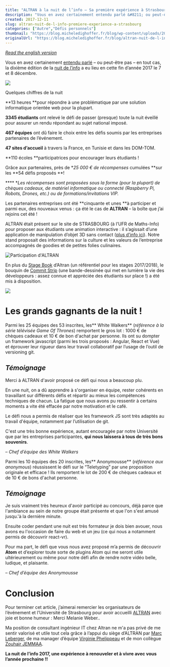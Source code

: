 ```yaml
---
title: "ALTRAN à la nuit de l’info – Sa première expérience à Strasbourg"
description: "Vous en avez certainement entendu parlé &#8211; ou peut-être pas &#8211; en tout cas, la dixième édition de la nuit de l’info a eu lieu en cette fin d’année 201..."
created: 2017-12-11
slug: altran-nuit-de-l-info-premiere-experience-a-strasbourg
categories: ["Autre","Défis personnels"]
thumbnail: "https://blog.micheledighoffer.fr/blog/wp-content/uploads/2017/12/tb_altran-1ere-nuitinfo.png"
originalUrl: "https://blog.micheledighoffer.fr/blog/altran-nuit-de-l-info-premiere-experience-a-strasbourg/"
---
```


[*Read the english version*](http://notes.zouhairj.com/altran-info-night-2017/)

Vous en avez certainement [entendu parlé](https://book.micheledighoffer.fr/article/nuit-info-2017-un-nouveau-defi) &#8211; ou peut-être pas &#8211; en tout cas, la dixième édition de la [nuit de l’info](https://www.nuitdelinfo.com/) a eu lieu en cette fin d’année 2017 le 7 et 8 décembre.

![](https://micheledighoffer.fr/blog/wp-content/uploads/2017/12/lanuitdelinfo_altran_hd.png)

Quelques chiffres de la nuit

**13 heures **pour répondre à une problématique par une solution informatique orientée web pour la plupart.

**3345 étudiants** ont relevé le défi de passer (presque) toute la nuit éveillé pour assurer un rendu répondant au sujet national imposé.

**467 équipes** ont dû faire le choix entre les défis soumis par les entreprises partenaires de l’événement.

**47 sites d’accueil** à travers la France, en Tunisie et dans les DOM-TOM.

**110 écoles **participatrices pour encourager leurs étudiants !

Grâce aux partenaires, près de **25 000 € de récompenses* cumulées **sur les **54 défis proposés **!

**** **Les récompenses sont proposées sous la forme (pour la plupart) de chèques cadeaux, de matériel informatique ou connecté (Raspberry Pi, Robots, Drones, etc.) ou de formations/invitations VIP.*

Les partenaires entreprises ont été **cinquante et unes **à participer et parmi eux, des nouveaux venus : ça été le cas de **ALTRAN** &#8211; la boîte que j’ai rejoins cet été ! 

ALTRAN était présent sur le site de STRASBOURG (à l’UFR de Maths-Info) pour proposer aux étudiants une animation interactive : il s’agissait d’une application de manipulation d’objet 3D sans contact ([plus d’info ici](https://github.com/AltranResearchMedica/ARAM)). Notre stand proposait des informations sur la culture et les valeurs de l’entreprise accompagnés de goodies et de petites folies culinaires. 

![Participation d'ALTRAN](https://micheledighoffer.fr/blog/wp-content/uploads/2017/12/images-ndi-altran.png)

En plus du [Stage Book](http://zouhairj.com/altran/Altran-book-stages-ingenieur-sept-2017-2018.pdf) d’Altran (un référentiel pour les stages 2017/2018), le bouquin de [Commit Strip](https://www.commitstrip.com/fr/) (une bande-dessinée qui met en lumière la vie des développeurs : assez connue et appréciée des étudiants sur place !) a été mis à disposition.

[![](https://img.ulule.com/display/b060e5c9500ae24cb7088abbdf6345eb45221935/thumbnail/640x360/presales/9/8/7/10789/header-ulule-640px_1_jpg_640x360_crop_upscale_q.jpg?upscale=1)](https://www.commitstrip.com/fr/)

# Les grands gagnants de la nuit !

Parmi les 25 équipes des 53 inscrites, les** White Walkers** (*référence à la série télévisée Game Of Thrones*) remportent le gros lot : 1000 € de chèques cadeaux et 10 € de bon d'achat par personne. Ils ont su dompter un framework javascript (parmi les trois proposés : Angular, React et Vue) et éprouver leur rigueur dans leur travail collaboratif par l’usage de l’outil de versioning git.

## *Témoignage*

Merci à ALTRAN d'avoir proposé ce défi qui nous a beaucoup plu.

En une nuit, on a dû apprendre à s'organiser en équipe, rester cohérents en travaillant sur différents défis et répartir au mieux les compétences techniques de chacun. La fatigue que nous avons pu ressentir à certains moments a vite été effacée par notre motivation et le café. 

Le défi nous a permis de réaliser que les framework JS sont très adaptés au travail d'équipe, notamment par l’utilisation de git.

C'est une très bonne expérience, autant encouragée par notre Université que par les entreprises participantes, **qui nous laissera à tous de très bons souvenirs**.

*– Chef d’équipe des White Walkers*

Parmi les 10 équipes des 20 inscrites, les** Anonymousse** (*référence aux anonymous*) réussissent le défi sur le “Teletyping” par une proposition originale et efficace ! Ils remportent le lot de 200 € de chèques cadeaux et de 10 € de bons d'achat personne.

## *Témoignage*

Je suis vraiment très heureux d'avoir participé au concours, déjà parce que l'ambiance au sein de notre groupe était présente et que l'on s'est amusé jusqu.'à la dernière minute. 

Ensuite coder pendant une nuit est très formateur je dois bien avouer, nous avons eu l'occasion de faire du web et un jeu (ce qui nous a notamment permis de découvrir react-vr).

Pour ma part, le défi que vous nous avez proposé m’a permis de découvrir **Atom** et d’explorer toute sorte de plugins Atom qui me seront utile ultérieurement ou même pour notre défi afin de rendre notre vidéo belle, ludique, et plaisante.

*– Chef d’équipe des Anonymousse*

# Conclusion

Pour terminer cet article, j’aimerai remercier les organisateurs de l’événement et l’Université de Strasbourg pour avoir accueilli [ALTRAN](https://www.altran.com/) avec joie et bonne humeur : Merci Melanie Weber.. 

Ma position de consultant ingénieur IT chez Altran ne m'a pas privé de me sentir valorisé et utile tout cela grâce à l’appui du siège d’ALTRAN par [Marc Leberger](https://twitter.com/marcleberger), de ma manager d’équipe [Virginie Phelippeau](https://fr.linkedin.com/in/virginie-phelippeau-382182a1) et de mon collègue [Zouhair JEMMAA](https://www.linkedin.com/in/zouhairjemmaa/).

**La nuit de l’info 2017, une expérience à renouveler et à vivre avec vous l’année prochaine !!**